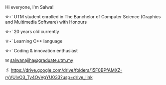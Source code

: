 Hi everyone, I'm Salwa!

✮⋆˙ UTM student enrolled in The Banchelor of Computer Science (Graphics and Multimedia Software) with Honours

✮⋆˙ 20 years old currently 

✮⋆˙ Learning C++ language

✮⋆˙ Coding & innovation enthusiast 

✉ salwanajiha@graduate.utm.my

🖇️ https://drive.google.com/drive/folders/15F0BPfAMXZ-ryVUlvO3_Ty4OvVgYU033?usp=drive_link

